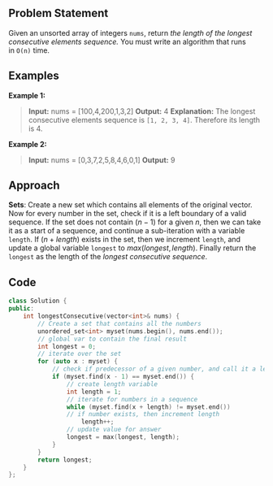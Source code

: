 ## Problem Statement
Given an unsorted array of integers `nums`, return _the length of the longest consecutive elements sequence._
You must write an algorithm that runs in `O(n)` time.
## Examples

**Example 1:**
>**Input:** nums = [100,4,200,1,3,2]
>**Output:** 4
>**Explanation:** The longest consecutive elements sequence is `[1, 2, 3, 4]`. Therefore its length is 4.

**Example 2:**

> **Input:** nums = [0,3,7,2,5,8,4,6,0,1]
> **Output:** 9

## Approach
**Sets**: Create a new set which contains all elements of the original vector. Now for every number in the set, check if it is a left boundary of a valid sequence. If the set does not contain $(n - 1)$ for a given $n$, then we can take it as a start of a sequence, and continue a sub-iteration with a variable `length`. If $(n + length)$ exists in the set, then we increment `length`, and update a global variable `longest` to $max(longest, length)$.  Finally return the `longest` as the length of the _longest consecutive sequence_.

## Code
```cpp
class Solution {
public:
    int longestConsecutive(vector<int>& nums) {
        // Create a set that contains all the numbers
        unordered_set<int> myset(nums.begin(), nums.end());
        // global var to contain the final result
        int longest = 0;
        // iterate over the set
        for (auto x : myset) {
            // check if predecessor of a given number, and call it a left boundary
            if (myset.find(x - 1) == myset.end()) {
                // create length variable
                int length = 1;
                // iterate for numbers in a sequence
                while (myset.find(x + length) != myset.end())
                // if number exists, then increment length
                    length++;
                // update value for answer
                longest = max(longest, length);
            }
        }
        return longest;
    }
};
```